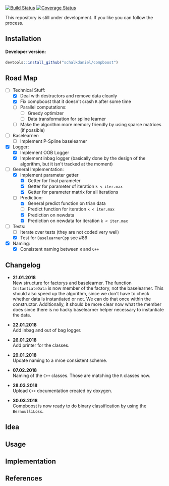 [![Build Status](https://travis-ci.org/schalkdaniel/compboost.svg?branch=master)](https://travis-ci.org/schalkdaniel/compboost)
[![Coverage Status](https://coveralls.io/repos/github/schalkdaniel/compboost/badge.svg?branch=master)](https://coveralls.io/github/schalkdaniel/compboost?branch=master)

This repository is still under development. If you like you can follow the process.

## Installation

#### Developer version:
```r
devtools::install_github("schalkdaniel/compboost")
```

## Road Map

- [ ] Technical Stuff:
    - [x] Deal with destructors and remove data cleanly
    - [x] Fix compboost that it doesn't crash `R` after some time
    - [ ] Parallel computations:
        - [ ] Greedy optimizer
        - [ ] Data transformation for spline learner
    - [ ] Make the algorithm more memory friendly by using sparse matrices (if possible)
    
- [ ] Baselearner:
    - [ ] Implement P-Spline baselearner
    
- [x] Logger:
    - [x] Implement OOB Logger
    - [x] Implement inbag logger (basically done by the design of the algorithm, but it isn't tracked at the moment)
    
- [ ] General Implementation:
    - [x] Implement parameter getter
        - [x] Getter for final parameter
        - [x] Getter for parameter of iteration `k < iter.max`
        - [x] Getter for parameter matrix for all iterations
    - [ ] Prediction:
        - [x] General predict function on trian data
        - [ ] Predict function for iteration `k < iter.max`
        - [x] Prediction on newdata
        - [x] Prediction on newdata for iteration `k < iter.max`
        
- [ ] Tests:
    - [ ] Iterate over tests (they are not coded very well)
    - [x] Test for `BaselearnerCpp` see #86
    
- [x] Naming:
    - [x] Consistent naming between `R` and `C++`

## Changelog

- **21.01.2018** \
  New structure for factorys and baselearner. The function
  `InstantiateData` is now member of the factory, not the baselearner. This 
  should also speed up the algorithm, since we don't have to check whether data
  is instantiated or not. We can do that once within the constructor. 
  Additionally, it should be more clear now what the member does since there is
  no hacky baselearner helper necessary to instantiate the data.
  
- **22.01.2018** \
  Add inbag and out of bag logger.
  
- **26.01.2018** \
  Add printer for the classes.
  
- **29.01.2018** \
  Update naming to a mroe consistent scheme.
  
- **07.02.2018** \
  Naming of the `C++` classes. Those are matching the `R` classes now.
  
- **28.03.2018** \
  Upload `C++` documentation created by doxygen. 
  
- **30.03.2018** \
  Compboost is now ready to do binary classification by using the 
  `BernoulliLoss`.
  

## Idea

## Usage

## Implementation

## References
